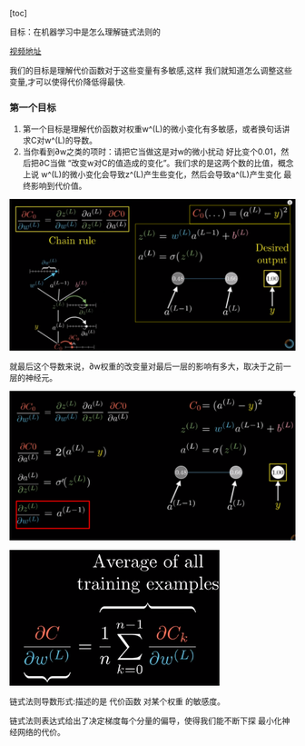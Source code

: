 [toc]

目标：在机器学习中是怎么理解链式法则的

[视频地址](https://www.youtube.com/watch?v=tIeHLnjs5U8&list=PLZHQObOWTQDNU6R1_67000Dx_ZCJB-3pi&index=4)



我们的目标是理解代价函数对于这些变量有多敏感,这样 我们就知道怎么调整这些变量,才可以使得代价降低得最快.

### 第一个目标
1. 第一个目标是理解代价函数对权重w^(L)的微小变化有多敏感，或者换句话讲  求C对w^(L)的导数。
2. 当你看到∂w之类的项时：请把它当做这是对w的微小扰动  好比变个0.01，然后把∂C当做 “改变w对C的值造成的变化”。我们求的是这两个数的比值，概念上说  w^(L)的微小变化会导致z^(L)产生些变化，然后会导致a^(L)产生变化  最终影响到代价值。

![image-20191206121443417](assets/image-20191206121443417.png)



就最后这个导数来说，∂w权重的改变量对最后一层的影响有多大，取决于之前一层的神经元。

![image-20191206123056548](assets/image-20191206123056548.png)

![image-20191206123604649](assets/image-20191206123604649.png)

链式法则导数形式:描述的是 代价函数 对某个权重 的敏感度。

链式法则表达式给出了决定梯度每个分量的偏导，使得我们能不断下探  最小化神经网络的代价。